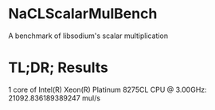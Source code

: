 # NaCLScalarMulBench
A benchmark of libsodium's scalar multiplication

# TL;DR; Results
1 core of Intel(R) Xeon(R) Platinum 8275CL CPU @ 3.00GHz:
21092.836189389247 mul/s
